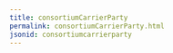 ```yaml
---
title: consortiumCarrierParty
permalink: consortiumCarrierParty.html
jsonid: consortiumcarrierparty
---
```


